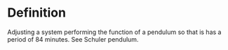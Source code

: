# Definition

Adjusting a system performing the function of a pendulum so that is has
a period of 84 minutes. See Schuler pendulum.
